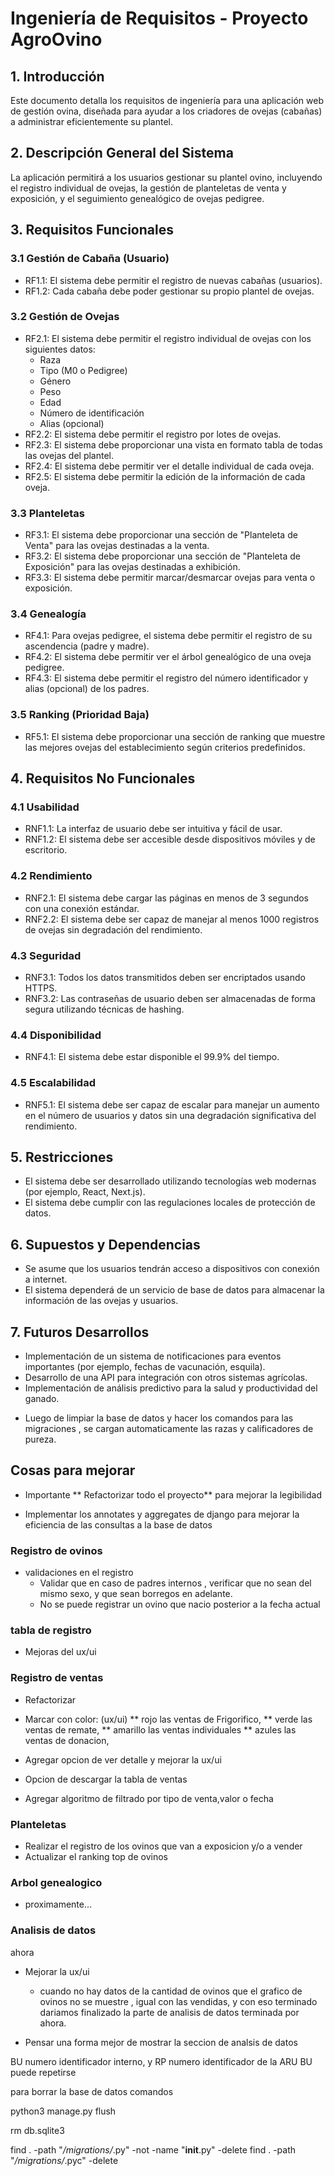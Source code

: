 # Ingeniería de Requisitos - Proyecto AgroOvino

## 1. Introducción

Este documento detalla los requisitos de ingeniería para una aplicación web de gestión ovina, diseñada para ayudar a los criadores de ovejas (cabañas) a administrar eficientemente su plantel.

## 2. Descripción General del Sistema

La aplicación permitirá a los usuarios gestionar su plantel ovino, incluyendo el registro individual de ovejas, la gestión de planteletas de venta y exposición, y el seguimiento genealógico de ovejas pedigree.

## 3. Requisitos Funcionales

### 3.1 Gestión de Cabaña (Usuario)

- RF1.1: El sistema debe permitir el registro de nuevas cabañas (usuarios).
- RF1.2: Cada cabaña debe poder gestionar su propio plantel de ovejas.

### 3.2 Gestión de Ovejas

- RF2.1: El sistema debe permitir el registro individual de ovejas con los siguientes datos:
  - Raza
  - Tipo (M0 o Pedigree)
  - Género
  - Peso
  - Edad
  - Número de identificación
  - Alias (opcional)
- RF2.2: El sistema debe permitir el registro por lotes de ovejas.
- RF2.3: El sistema debe proporcionar una vista en formato tabla de todas las ovejas del plantel.
- RF2.4: El sistema debe permitir ver el detalle individual de cada oveja.
- RF2.5: El sistema debe permitir la edición de la información de cada oveja.

### 3.3 Planteletas

- RF3.1: El sistema debe proporcionar una sección de "Planteleta de Venta" para las ovejas destinadas a la venta.
- RF3.2: El sistema debe proporcionar una sección de "Planteleta de Exposición" para las ovejas destinadas a exhibición.
- RF3.3: El sistema debe permitir marcar/desmarcar ovejas para venta o exposición.

### 3.4 Genealogía

- RF4.1: Para ovejas pedigree, el sistema debe permitir el registro de su ascendencia (padre y madre).
- RF4.2: El sistema debe permitir ver el árbol genealógico de una oveja pedigree.
- RF4.3: El sistema debe permitir el registro del número identificador y alias (opcional) de los padres.

### 3.5 Ranking (Prioridad Baja)

- RF5.1: El sistema debe proporcionar una sección de ranking que muestre las mejores ovejas del establecimiento según criterios predefinidos.

## 4. Requisitos No Funcionales

### 4.1 Usabilidad

- RNF1.1: La interfaz de usuario debe ser intuitiva y fácil de usar.
- RNF1.2: El sistema debe ser accesible desde dispositivos móviles y de escritorio.

### 4.2 Rendimiento

- RNF2.1: El sistema debe cargar las páginas en menos de 3 segundos con una conexión estándar.
- RNF2.2: El sistema debe ser capaz de manejar al menos 1000 registros de ovejas sin degradación del rendimiento.

### 4.3 Seguridad

- RNF3.1: Todos los datos transmitidos deben ser encriptados usando HTTPS.
- RNF3.2: Las contraseñas de usuario deben ser almacenadas de forma segura utilizando técnicas de hashing.

### 4.4 Disponibilidad

- RNF4.1: El sistema debe estar disponible el 99.9% del tiempo.

### 4.5 Escalabilidad

- RNF5.1: El sistema debe ser capaz de escalar para manejar un aumento en el número de usuarios y datos sin una degradación significativa del rendimiento.

## 5. Restricciones

- El sistema debe ser desarrollado utilizando tecnologías web modernas (por ejemplo, React, Next.js).
- El sistema debe cumplir con las regulaciones locales de protección de datos.

## 6. Supuestos y Dependencias

- Se asume que los usuarios tendrán acceso a dispositivos con conexión a internet.
- El sistema dependerá de un servicio de base de datos para almacenar la información de las ovejas y usuarios.

## 7. Futuros Desarrollos

- Implementación de un sistema de notificaciones para eventos importantes (por ejemplo, fechas de vacunación, esquila).
- Desarrollo de una API para integración con otros sistemas agrícolas.
- Implementación de análisis predictivo para la salud y productividad del ganado.








* Luego de limpiar la base de datos y hacer los comandos para las migraciones , se cargan automaticamente las razas y calificadores de pureza.



## Cosas para mejorar 


*  Importante ** Refactorizar todo el proyecto** para mejorar la legibilidad

* Implementar los annotates y aggregates de django para mejorar la eficiencia de las consultas a la base de datos 

### Registro de ovinos

* validaciones en el registro 
  * Validar que en caso de padres internos  , verificar que no sean del mismo sexo, y que sean borregos en adelante.
  * No se puede registrar un ovino que nacio posterior a la fecha actual


### tabla de registro

* Mejoras del ux/ui
  


### Registro de ventas

* Refactorizar 
* Marcar con color: (ux/ui)
    ** rojo las ventas de Frigorifico, 
    ** verde las ventas de remate,
    ** amarillo las ventas individuales
    ** azules las ventas de donacion,

* Agregar opcion de ver detalle y mejorar la ux/ui
* Opcion de descargar la tabla de ventas
* Agregar algoritmo de filtrado por tipo de venta,valor o fecha


### Planteletas

* Realizar el registro de los ovinos que van a exposicion y/o a vender
* Actualizar el ranking top de ovinos



### Arbol genealogico

* proximamente...


### Analisis de datos

ahora

* Mejorar la ux/ui
  * cuando no hay datos de la cantidad de ovinos que el grafico de ovinos no se muestre , igual con las vendidas, y con eso terminado dariamos finalizado la parte de analisis de datos terminada por ahora.


* Pensar una forma mejor de mostrar la seccion de analsis de datos 





BU numero identificador interno, y RP numero identificador de la ARU
BU puede repetirse




para borrar la base de datos comandos


python3 manage.py flush


rm db.sqlite3


find . -path "*/migrations/*.py" -not -name "__init__.py" -delete
find . -path "*/migrations/*.pyc" -delete


